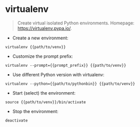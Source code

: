 # virtualenv

> Create virtual isolated Python environments.
> Homepage: <https://virtualenv.pypa.io/>.

- Create a new environment:

`virtualenv {{path/to/venv}}`

- Customize the prompt prefix:

`virtualenv --prompt={{prompt_prefix}} {{path/to/venv}}`

- Use different Python version with virtualenv:

`virtualenv --python={{path/to/pythonbin}} {{path/to/venv}}`

- Start (select) the environment:

`source {{path/to/venv}}/bin/activate`

- Stop the environment:

`deactivate`
